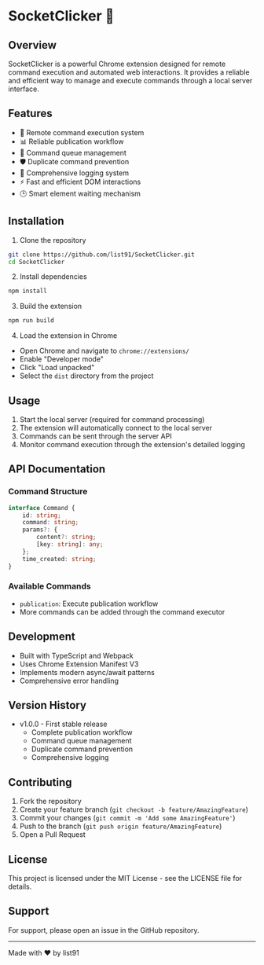 # SocketClicker 🚀

## Overview
SocketClicker is a powerful Chrome extension designed for remote command execution and automated web interactions. It provides a reliable and efficient way to manage and execute commands through a local server interface.

## Features
- 🔄 Remote command execution system
- 📊 Reliable publication workflow
- 🔄 Command queue management
- 🛡️ Duplicate command prevention
- 📝 Comprehensive logging system
- ⚡ Fast and efficient DOM interactions
- 🕒 Smart element waiting mechanism

## Installation
1. Clone the repository
```bash
git clone https://github.com/list91/SocketClicker.git
cd SocketClicker
```

2. Install dependencies
```bash
npm install
```

3. Build the extension
```bash
npm run build
```

4. Load the extension in Chrome
- Open Chrome and navigate to `chrome://extensions/`
- Enable "Developer mode"
- Click "Load unpacked"
- Select the `dist` directory from the project

## Usage
1. Start the local server (required for command processing)
2. The extension will automatically connect to the local server
3. Commands can be sent through the server API
4. Monitor command execution through the extension's detailed logging

## API Documentation
### Command Structure
```typescript
interface Command {
    id: string;
    command: string;
    params?: {
        content?: string;
        [key: string]: any;
    };
    time_created: string;
}
```

### Available Commands
- `publication`: Execute publication workflow
- More commands can be added through the command executor

## Development
- Built with TypeScript and Webpack
- Uses Chrome Extension Manifest V3
- Implements modern async/await patterns
- Comprehensive error handling

## Version History
- v1.0.0 - First stable release
  - Complete publication workflow
  - Command queue management
  - Duplicate command prevention
  - Comprehensive logging

## Contributing
1. Fork the repository
2. Create your feature branch (`git checkout -b feature/AmazingFeature`)
3. Commit your changes (`git commit -m 'Add some AmazingFeature'`)
4. Push to the branch (`git push origin feature/AmazingFeature`)
5. Open a Pull Request

## License
This project is licensed under the MIT License - see the LICENSE file for details.

## Support
For support, please open an issue in the GitHub repository.

---
Made with ❤️ by list91
